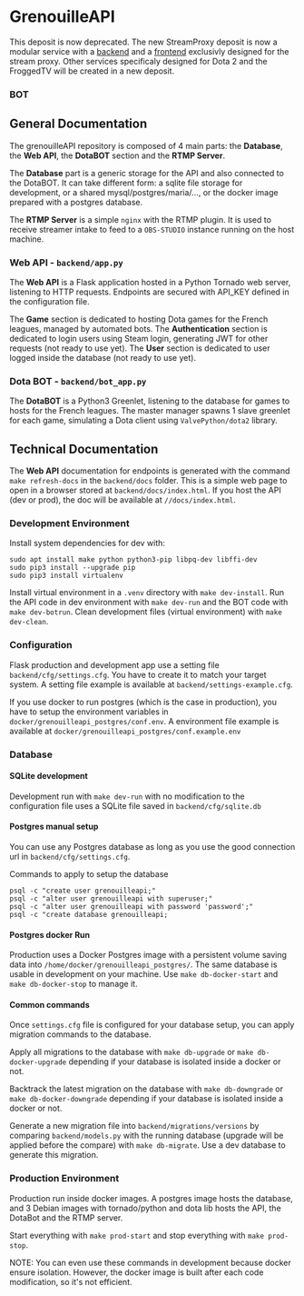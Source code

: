 # GrenouilleAPI

This deposit is now deprecated. 
The new StreamProxy deposit is now a modular service with a [backend](https://github.com/FroggedTV/StreamProxyBackend) and a [frontend](https://github.com/FroggedTV/StreamProxyFrontend) exclusivly designed for the stream proxy. Other services specificaly designed for Dota 2 and the FroggedTV will be created in a new deposit.

### BOT


## General Documentation

The grenouilleAPI repository is composed of 4 main parts: the **Database**, the **Web API**, the **DotaBOT** section and the **RTMP Server**.
 
The **Database** part is a generic storage for the API and also connected to the DotaBOT. 
It can take different form: a sqlite file storage for development, or a shared mysql/postgres/maria/..., or the docker image prepared with a postgres database.

The **RTMP Server** is a simple `nginx` with the RTMP plugin. It is used to receive streamer intake to feed to a `OBS-STUDIO` instance running on the host machine.

### Web API - `backend/app.py`

The **Web API** is a Flask application hosted in a Python Tornado web server, listening to HTTP requests. 
Endpoints are secured with API_KEY defined in the configuration file.

The **Game** section is dedicated to hosting Dota games for the French leagues, managed by automated bots.
The **Authentication** section is dedicated to login users using Steam login, generating JWT for other requests (not ready to use yet).
The **User** section is dedicated to user logged inside the database (not ready to use yet).

### Dota BOT - `backend/bot_app.py`

The **DotaBOT** is a Python3 Greenlet, listening to the database for games to hosts for the French leagues.
The master manager spawns 1 slave greenlet for each game, simulating a Dota client using `ValvePython/dota2` library.

## Technical Documentation

The **Web API** documentation for endpoints is generated with the command `make refresh-docs` in the `backend/docs` folder.
This is a simple web page to open in a browser stored at `backend/docs/index.html`. 
If you host the API (dev or prod), the doc will be available at `//docs/index.html`.

### Development Environment

Install system dependencies for dev with:
```
sudo apt install make python python3-pip libpq-dev libffi-dev
sudo pip3 install --upgrade pip
sudo pip3 install virtualenv
```

Install virtual environment in a `.venv` directory with `make dev-install`. 
Run the API code in dev environment with `make dev-run` and the BOT code with `make dev-botrun`. 
Clean development files (virtual environment) with `make dev-clean`.

### Configuration

Flask production and development app use a setting file `backend/cfg/settings.cfg`.
You have to create it to match your target system.
A setting file example is available at `backend/settings-example.cfg`.

If you use docker to run postgres (which is the case in production), you have to setup the environment variables in `docker/grenouilleapi_postgres/conf.env`.
A environment file example is available at `docker/grenouilleapi_postgres/conf.example.env`

### Database

#### SQLite development

Development run with `make dev-run` with no modification to the configuration file uses a SQLite file saved in `backend/cfg/sqlite.db`

#### Postgres manual setup

You can use any Postgres database as long as you use the good connection url in `backend/cfg/settings.cfg`.

Commands to apply to setup the database
```
psql -c "create user grenouilleapi;"
psql -c "alter user grenouilleapi with superuser;"
psql -c "alter user grenouilleapi with password 'password';"
psql -c "create database grenouilleapi;
```

#### Postgres docker Run

Production uses a Docker Postgres image with a persistent volume saving data into `/home/docker/grenouilleapi_postgres/`.
The same database is usable in development on your machine. Use `make db-docker-start` and `make db-docker-stop` to manage it.

#### Common commands

Once `settings.cfg` file is configured for your database setup, you can apply migration commands to the database.

Apply all migrations to the database with `make db-upgrade` or `make db-docker-upgrade` depending if your database is isolated inside a docker or not.

Backtrack the latest migration on the database with `make db-downgrade` or `make db-docker-downgrade` depending if your database is isolated inside a docker or not.

Generate a new migration file into `backend/migrations/versions` by comparing `backend/models.py` with the running database (upgrade will be applied before the compare) with `make db-migrate`. Use a dev database to generate this migration.

### Production Environment

Production run inside docker images. A postgres image hosts the database, and 3 Debian images with tornado/python and dota lib hosts the API, the DotaBot and the RTMP server.

Start everything with `make prod-start` and stop everything with `make prod-stop`.

NOTE: You can even use these commands in development because docker ensure isolation.
However, the docker image is built after each code modification, so it's not efficient.


